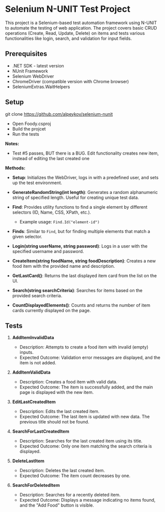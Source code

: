# Selenium N-UNIT Test Project

This project is a Selenium-based test automation framework using N-UNIT to automate the testing of web application. The project covers basic CRUD operations (Create, Read, Update, Delete) on items and tests various functionalities like login, search, and validation for input fields.

## Prerequisites

- .NET SDK - latest version
- NUnit Framework
- Selenium WebDriver
- ChromeDriver (compatible version with Chrome browser)
- SeleniumExtras.WaitHelpers

## Setup
git clone https://github.com/alpeykov/selenium-nunit
- Open Foody.csproj
- Build the projcet
- Run the tests

**Notes:**
- Test #5 passes, BUT there is a BUG.
Edit functionality creates new item, instead of editing the last created one

**Methods:**
- **Setup**: Initializes the WebDriver, logs in with a predefined user, and sets up the test environment.
  
- **GenerateRandomString(int length)**: Generates a random alphanumeric string of specified length. Useful for creating unique test data.

- **Find**: Provides utility functions to find a single element by different selectors (ID, Name, CSS, XPath, etc.). 
  - Example usage: `Find.Id("element-id")`

- **Finds**: Similar to `Find`, but for finding multiple elements that match a given selector.

- **Login(string userName, string password)**: Logs in a user with the specified username and password.

- **CreateItem(string foodName, string foodDescription)**: Creates a new food item with the provided name and description.

- **GetLastCard()**: Returns the last displayed item card from the list on the UI.

- **Search(string searchCriteria)**: Searches for items based on the provided search criteria.

- **CountDisplayedElements()**: Counts and returns the number of item cards currently displayed on the page.

## Tests

1. **AddItemInvalidData**
   - Description: Attempts to create a food item with invalid (empty) inputs.
   - Expected Outcome: Validation error messages are displayed, and the item is not added.

2. **AddItemValidData**
   - Description: Creates a food item with valid data.
   - Expected Outcome: The item is successfully added, and the main page is displayed with the new item.

3. **EditLastCreatedItem**
   - Description: Edits the last created item.
   - Expected Outcome: The last item is updated with new data. The previous title should not be found.

4. **SearchForLastCreatedItem**
   - Description: Searches for the last created item using its title.
   - Expected Outcome: Only one item matching the search criteria is displayed.

5. **DeleteLastItem**
   - Description: Deletes the last created item.
   - Expected Outcome: The item count decreases by one.

6. **SearchForDeletedItem**
   - Description: Searches for a recently deleted item.
   - Expected Outcome: Displays a message indicating no items found, and the "Add Food" button is visible.